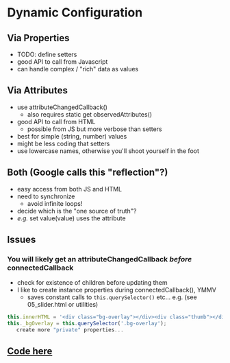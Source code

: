 # Dynamic Configuration

## Via Properties
 - TODO: define setters
 - good API to call from Javascript
 - can handle complex / "rich" data as values

## Via Attributes
 - use attributeChangedCallback()
   - also requires static get observedAttributes()
 - good API to call from HTML
   - possible from JS but more verbose than setters
 - best for simple (string, number) values
 - might be less coding that setters
 - use lowercase names, otherwise you'll shoot yourself in the foot

## Both  (Google calls this "reflection"?)
 - easy access from both JS and HTML
 - need to synchronize
   - avoid infinite loops!
 - decide which is the "one source of truth"?
 - _e.g._ set value(value) uses the attribute

## Issues

### You will likely get an attributeChangedCallback _before_ connectedCallback
  - check for existence of children before updating them
  - I like to create instance properties during connectedCallback(), YMMV
    - saves constant calls to `this.querySelector()` etc...
  e.g. (see 05_slider.html or utilities)
```js
this.innerHTML = '<div class="bg-overlay"></div><div class="thumb"></div>';
this._bgOverlay = this.querySelector('.bg-overlay');
   create more "private" properties...
```

## [Code here](https://github.com/MorganConrad/ptwd-slider/blob/master/src/04_slider.html)

